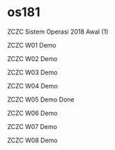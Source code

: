 # os181
ZCZC Sistem Operasi 2018 Awal (1)

ZCZC W01 Demo

ZCZC W02 Demo

ZCZC W03 Demo

ZCZC W04 Demo

ZCZC W05 Demo Done

ZCZC W06 Demo

ZCZC W07 Demo

ZCZC W08 Demo
